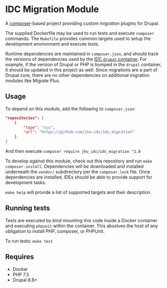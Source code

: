 # IDC Migration Module
A [composer][1]-based project providing custom migration plugins for Drupal. 

The supplied Dockerfile may be used to run tests and execute `composer` commands.  The `Makefile` provides common targets used to setup the development environment and execute tests.

Runtime dependencies are maintained in `composer.json`, and should track the versions of dependencies used by the [IDC `drupal` container][2].  For example, if the version of Drupal or PHP is bumped in the `drupal` container, it should be updated in this project as well.  Since migrations are a part of Drupal core, there are no other dependencies on additional migration modules like Migrate Plus.

## Usage
To depend on this module, add the following to `composer.json`:
```json
"repositories": [
    {
        "type": "vcs",
        "url": "https://github.com/jhu-idc/idc_migration"
    }
]
```

And then execute ``composer require jhu_idc/idc_migration ^1.0``

To develop against this module, check out this repository and run `make composer-install`.  Dependencies will be downloaded and installed underneath the `vendor/` subdirectory per the `composer.lock` file.  Once dependencies are installed, IDEs should be able to provide support for development tasks.  

`make help` will provide a list of supported targets and their description.

## Running tests
Tests are executed by bind mounting this code inside a Docker container and executing `phpunit` within the container.  This absolves the host of any obligation to install PHP, composer, or PHPUnit.

To run tests: ``make test``

## Requires
- Docker
- PHP 7.3
- Drupal 8.8+


[1]: https://getcomposer.org/
[2]: https://github.com/jhu-idc/idc-isle-dc/blob/development/codebase/composer.json